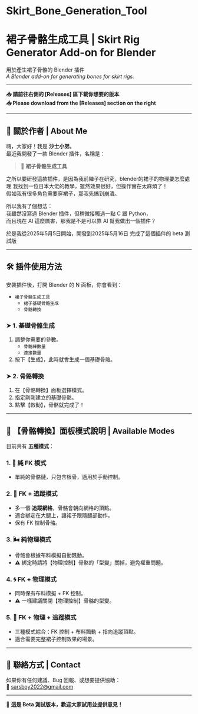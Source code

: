 # Skirt_Bone_Generation_Tool
# 裙子骨骼生成工具 | Skirt Rig Generator Add-on for Blender

用於產生裙子骨骼的 Blender 插件  
*A Blender add-on for generating bones for skirt rigs.*

---

**📥 請前往右側的 [Releases] 區下載你想要的版本**  
**📥 Please download from the [Releases] section on the right**

---

## 👋 關於作者 | About Me

嗨，大家好！我是 **沙士小弟**。  
最近我開發了一款 Blender 插件，名稱是：

> 🎀 **裙子骨骼生成工具**

之所以要研發這款插件，是因為我前陣子在研究，blender的裙子的物理要怎麼處理
我找到一位日本大佬的教學，雖然效果很好，但操作實在太麻煩了！  
假如我有很多角色需要穿裙子，那我先搞到崩潰。

所以我有了個想法：  
我雖然沒寫過 Blender 插件，但稍微接觸過一點 C 跟 Python，  
而且現在 AI 這麼厲害，那我是不是可以靠 AI 幫我做出一個插件？

於是我從2025年5月5日開始，開發到2025年5月16日 完成了這個插件的 beta 測試版

---

## 🛠 插件使用方法

安裝插件後，打開 Blender 的 N 面板，你會看到：

- `裙子骨骼生成工具`
  - `裙子基礎骨骼生成`
  - `骨骼轉換`

### ➤ 1. 基礎骨骼生成

1. 調整你需要的參數。
   - `骨骼練數量`
   - `連接數量`
2. 按下【生成】，此時就會生成一個基礎骨骼。

### ➤ 2. 骨骼轉換

1. 在【骨骼轉換】面板選擇模式。
2. 指定剛剛建立的基礎骨骼。
3. 點擊【啟動】，骨骼就完成了！

---

## 🔧 【骨骼轉換】面板模式說明 | Available Modes

目前共有 **五種模式**：

### 1. 💠 純 FK 模式
- 單純的骨骼鏈，只包含根骨，適用於手動控制。

### 2. 🎯 FK + 追蹤模式
- 多一個 **追蹤網格**，骨骼會朝向網格的頂點。
- 適合綁定在大腿上，讓裙子跟隨腿部動作。
- 保有 FK 控制骨骼。

### 3. 🌬 純物理模式
- 骨骼會根據布料模擬自動飄動。
- ⚠ 綁定時請將【物理控制】骨骼的「型變」關掉，避免權重問題。

### 4. 🌀 FK + 物理模式
- 同時保有布料模擬 + FK 控制。
- ⚠ 一樣建議關閉【物理控制】骨骼的型變。

### 5. 🔁 FK + 物理 + 追蹤模式
- 三種模式綜合：FK 控制 + 布料飄動 + 指向追蹤頂點。
- 適合需要完整裙子控制效果的場景。

---

## 💬 聯絡方式 | Contact

如果你有任何建議、Bug 回報、或想要提供協助：  
📧 sarsboy2022@gmail.com

---

🧪 **這是 Beta 測試版本，歡迎大家試用並提供意見！**



